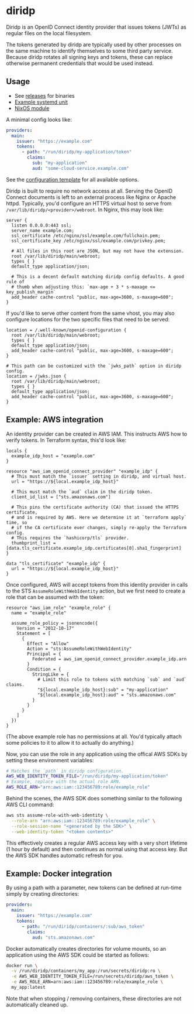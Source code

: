 # diridp

Diridp is an OpenID Connect identity provider that issues tokens (JWTs) as
regular files on the local filesystem.

The tokens generated by diridp are typically used by other processes on the
same machine to identify themselves to some third party service. Because diridp
rotates all signing keys and tokens, these can replace otherwise permanent
credentials that would be used instead.

## Usage

- See [releases] for binaries
- [Example systemd unit](./extra/diridp.service)
- [NixOS module](./nix/README.md)

[releases]: https://github.com/stephank/diridp/releases

A minimal config looks like:

```yaml
providers:
  main:
    issuer: "https://example.com"
    tokens:
      - path: "/run/diridp/my-application/token"
        claims:
          sub: "my-application"
          aud: "some-cloud-service.example.com"
```

See the [configuration template](./diridp.dist.yaml) for all available options.

Diridp is built to require no network access at all. Serving the OpenID Connect
documents is left to an external process like Nginx or Apache httpd. Typically,
you'd configure an HTTPS virtual host to serve from
`/var/lib/diridp/<provider>/webroot`. In Nginx, this may look like:

```nginx
server {
  listen 0.0.0.0:443 ssl;
  server_name example.com;
  ssl_certificate /etc/nginx/ssl/example.com/fullchain.pem;
  ssl_certificate_key /etc/nginx/ssl/example.com/privkey.pem;

  # All files in this root are JSON, but may not have the extension.
  root /var/lib/diridp/main/webroot;
  types { }
  default_type application/json;

  # This is a decent default matching diridp config defaults. A good rule of
  # thumb when adjusting this: `max-age + 3 * s-maxage <= key_publish_margin`
  add_header cache-control "public, max-age=3600, s-maxage=600";
}
```

If you'd like to serve other content from the same vhost, you may also
configure locations for the two specific files that need to be served:

```nginx
location = /.well-known/openid-configuration {
  root /var/lib/diridp/main/webroot;
  types { }
  default_type application/json;
  add_header cache-control "public, max-age=3600, s-maxage=600";
}

# This path can be customized with the `jwks_path` option in diridp config.
location = /jwks.json {
  root /var/lib/diridp/main/webroot;
  types { }
  default_type application/json;
  add_header cache-control "public, max-age=3600, s-maxage=600";
}
```

## Example: AWS integration

An identity provider can be created in AWS IAM. This instructs AWS how to
verify tokens. In Terraform syntax, this'd look like:

```hcl
locals {
  example_idp_host = "example.com"
}

resource "aws_iam_openid_connect_provider" "example_idp" {
  # This must match the `issuer` setting in diridp, and virtual host.
  url = "https://${local.example_idp_host}"

  # This must match the `aud` claim in the diridp token.
  client_id_list = ["sts.amazonaws.com"]

  # This pins the certificate authority (CA) that issued the HTTPS certificate,
  # and is required by AWS. Here we determine it at `terraform apply` time, so
  # if the CA certificate ever changes, simply re-apply the Terraform config.
  # This requires the `hashicorp/tls` provider.
  thumbprint_list = [data.tls_certificate.example_idp.certificates[0].sha1_fingerprint]
}

data "tls_certificate" "example_idp" {
  url = "https://${local.example_idp_host}"
}
```

Once configured, AWS will accept tokens from this identity provider in calls to
the STS `AssumeRoleWithWebIdentity` action, but we first need to create a role
that can be assumed with the token:

```hcl
resource "aws_iam_role" "example_role" {
  name = "example_role"

  assume_role_policy = jsonencode({
    Version = "2012-10-17"
    Statement = [
      {
        Effect = "Allow"
        Action = "sts:AssumeRoleWithWebIdentity"
        Principal = {
          Federated = aws_iam_openid_connect_provider.example_idp.arn
        }
        Condition = {
          StringLike = {
            # Limit this role to tokens with matching `sub` and `aud` claims.
            "${local.example_idp_host}:sub" = "my-application"
            "${local.example_idp_host}:aud" = "sts.amazonaws.com"
          }
        }
      }
    ]
  })
}
```

(The above example role has no permissions at all. You'd typically attach some
policies to it to allow it to actually do anything.)

Now, you can use the role in any application using the offical AWS SDKs by
setting these environment variables:

```bash
# Matches the `path` in diridp configuration.
AWS_WEB_IDENTITY_TOKEN_FILE="/run/diridp/my-application/token"
# Example, replace with the actual role ARN.
AWS_ROLE_ARN="arn:aws:iam::123456789:role/example_role"
```

Behind the scenes, the AWS SDK does something similar to the following AWS CLI
command:

```bash
aws sts assume-role-with-web-identity \
  --role-arn "arn:aws:iam::123456789:role/example_role" \
  --role-session-name "<generated by the SDK>" \
  --web-identity-token "<token contents>"
```

This effectively creates a regular AWS access key with a very short lifetime (1
hour by default) and then continues as normal using that access key. But the
AWS SDK handles automatic refresh for you.

## Example: Docker integration

By using a path with a parameter, new tokens can be defined at run-time simply
by creating directories:

```yaml
providers:
  main:
    issuer: "https://example.com"
    tokens:
      - path: "/run/diridp/containers/:sub/aws_token"
        claims:
          aud: "sts.amazonaws.com"
```

Docker automatically creates directories for volume mounts, so an application
using the AWS SDK could be started as follows:

```bash
docker run \
  -v /run/diridp/containers/my_app:/run/secrets/diridp:ro \
  -e AWS_WEB_IDENTITY_TOKEN_FILE=/run/secrets/diridp/aws_token \
  -e AWS_ROLE_ARN=arn:aws:iam::123456789:role/example_role \
  my_app:latest
```

Note that when stopping / removing containers, these directories are not
automatically cleaned up.
